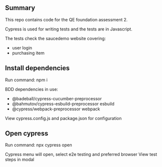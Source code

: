 ## Summary

This repo contains code for the QE foundation assessment 2. 

Cypress is used for writing tests and the tests are in Javascript.

The tests check the saucedemo website covering:
- user login
- purchasing item

## Install dependencies

Run command: npm i

BDD dependencies in use:

- @badeball/cypress-cucumber-preprocessor
- @bahmutov/cypress-esbuild-preprocessor esbuild
- @cypress/webpack-preprocessor webpack

View cypress.config.js and package.json for configuration

## Open cypress 

Run command: npx cypress open

Cypress menu will open, select e2e testing and preferred browser
View test steps in modal